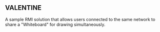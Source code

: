 ## VALENTINE

A sample RMI solution that allows users connected to the same network to share a "Whiteboard" for drawing simultaneously.